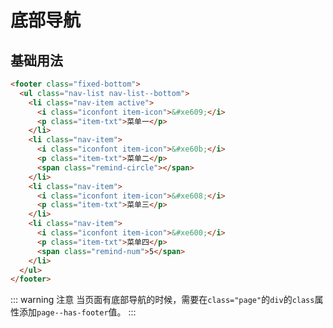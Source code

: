 # 底部导航

## 基础用法

```html
<footer class="fixed-bottom">
  <ul class="nav-list nav-list--bottom">
    <li class="nav-item active">
      <i class="iconfont item-icon">&#xe609;</i>
      <p class="item-txt">菜单一</p>
    </li>
    <li class="nav-item">
      <i class="iconfont item-icon">&#xe60b;</i>
      <p class="item-txt">菜单二</p>
      <span class="remind-circle"></span>
    </li>
    <li class="nav-item">
      <i class="iconfont item-icon">&#xe608;</i>
      <p class="item-txt">菜单三</p>
    </li>
    <li class="nav-item">
      <i class="iconfont item-icon">&#xe600;</i>
      <p class="item-txt">菜单四</p>
      <span class="remind-num">5</span>
    </li>
  </ul>
</footer>
```

::: warning 注意
当页面有底部导航的时候，需要在`class="page"`的`div`的`class`属性添加`page--has-footer`值。
:::

<simulator iframeSrc="https://shop.test.hsy884.com/dist/demo/nav.html" />